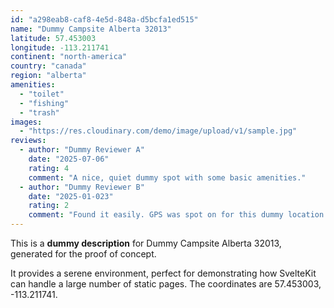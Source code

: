 ```yaml
---
id: "a298eab8-caf8-4e5d-848a-d5bcfa1ed515"
name: "Dummy Campsite Alberta 32013"
latitude: 57.453003
longitude: -113.211741
continent: "north-america"
country: "canada"
region: "alberta"
amenities:
  - "toilet"
  - "fishing"
  - "trash"
images:
  - "https://res.cloudinary.com/demo/image/upload/v1/sample.jpg"
reviews:
  - author: "Dummy Reviewer A"
    date: "2025-07-06"
    rating: 4
    comment: "A nice, quiet dummy spot with some basic amenities."
  - author: "Dummy Reviewer B"
    date: "2025-01-023"
    rating: 2
    comment: "Found it easily. GPS was spot on for this dummy location."
---
```


This is a **dummy description** for Dummy Campsite Alberta 32013, generated for the proof of concept.

It provides a serene environment, perfect for demonstrating how SvelteKit can handle a large number of static pages. The coordinates are 57.453003, -113.211741.
